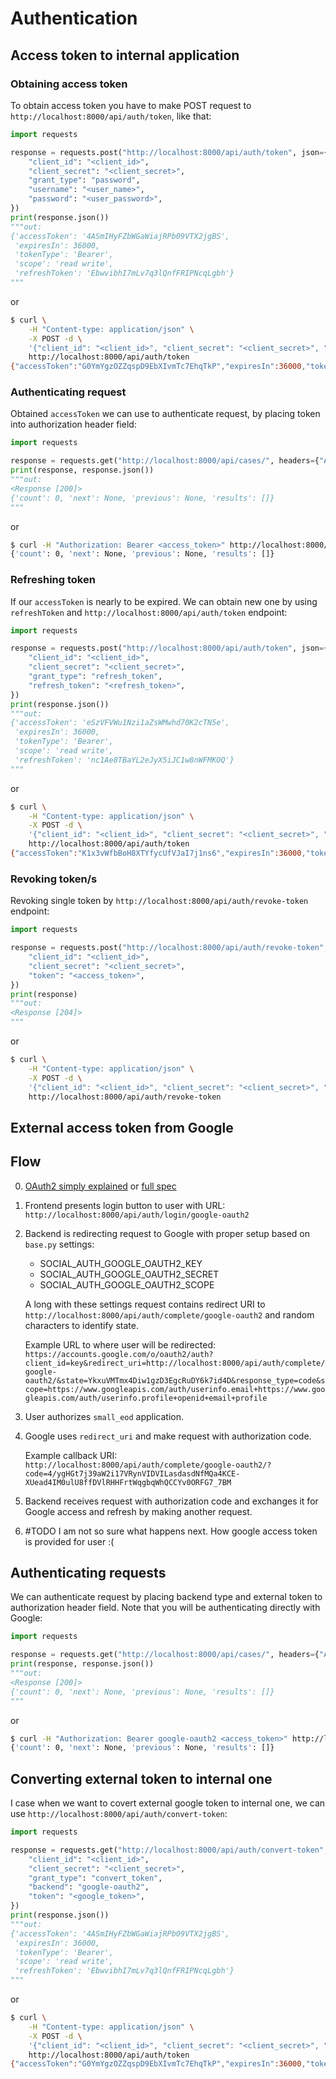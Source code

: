 # Authentication

## Access token to internal application

### Obtaining access token

To obtain access token you have to make POST request to `http://localhost:8000/api/auth/token`, like that:
```python
import requests

response = requests.post("http://localhost:8000/api/auth/token", json={
    "client_id": "<client_id>", 
    "client_secret": "<client_secret>",
    "grant_type": "password", 
    "username": "<user_name>", 
    "password": "<user_password>",
})
print(response.json())
"""out:
{'accessToken': '4ASmIHyFZbWGaWiajRPb09VTX2jgBS',
 'expiresIn': 36000,
 'tokenType': 'Bearer',
 'scope': 'read write',
 'refreshToken': 'EbwvibhI7mLv7q3lQnfFRIPNcqLgbh'}
"""
```
or
```bash
$ curl \
    -H "Content-type: application/json" \
    -X POST -d \
    '{"client_id": "<client_id>", "client_secret": "<client_secret>", "grant_type": "password", "username": "<user_name>", "password": "<user_password>"}' \
    http://localhost:8000/api/auth/token
{"accessToken":"G0YmYgzOZZqspD9EbXIvmTc7EhqTkP","expiresIn":36000,"tokenType":"Bearer","scope":"read write","refreshToken":"1k4yu9HmBzMXT5nESWYS1BiYvWNfzj"}
```

### Authenticating request

Obtained `accessToken` we can use to authenticate request, by placing token into authorization header field:
```python
import requests

response = requests.get("http://localhost:8000/api/cases/", headers={"Authorization": "Bearer <access_token>"})
print(response, response.json())
"""out:
<Response [200]>
{'count': 0, 'next': None, 'previous': None, 'results': []}
"""
```
or
```bash
$ curl -H "Authorization: Bearer <access_token>" http://localhost:8000/api/cases/
{'count': 0, 'next': None, 'previous': None, 'results': []}
```
### Refreshing token

If our `accessToken` is nearly to be expired. We can obtain new one by using `refreshToken` and `http://localhost:8000/api/auth/token` endpoint:
```python
import requests

response = requests.post("http://localhost:8000/api/auth/token", json={
    "client_id": "<client_id>", 
    "client_secret": "<client_secret>",
    "grant_type": "refresh_token", 
    "refresh_token": "<refresh_token>",
})
print(response.json())
"""out:
{'accessToken': 'eSzVFVWu1Nzi1aZsWMwhd70K2cTN5e',
 'expiresIn': 36000,
 'tokenType': 'Bearer',
 'scope': 'read write',
 'refreshToken': 'nc1Ae8TBaYL2eJyX5iJC1w8nWFMKOQ'}
"""
```
or
```bash
$ curl \
    -H "Content-type: application/json" \
    -X POST -d \
    '{"client_id": "<client_id>", "client_secret": "<client_secret>", "grant_type": "refresh_token", "refresh_token": "<refresh_token>"}' \
    http://localhost:8000/api/auth/token
{"accessToken":"K1x3vWfbBoH8XTYfycUfVJaI7j1ns6","expiresIn":36000,"tokenType":"Bearer","scope":"read write","refreshToken":"r1BXR81vrHD1TX2Hy3UvkSrFysJkU1"}
```

### Revoking token/s

Revoking single token by `http://localhost:8000/api/auth/revoke-token` endpoint:

```python
import requests

response = requests.post("http://localhost:8000/api/auth/revoke-token", json={
    "client_id": "<client_id>", 
    "client_secret": "<client_secret>",
    "token": "<access_token>", 
})
print(response)
"""out:
<Response [204]>
"""
```
or
```bash
$ curl \
    -H "Content-type: application/json" \
    -X POST -d \
    '{"client_id": "<client_id>", "client_secret": "<client_secret>", "token": "<access_token>"}' \
    http://localhost:8000/api/auth/revoke-token
```

## External access token from Google

## Flow

0. [OAuth2 simply explained](https://aaronparecki.com/articles/2012/07/29/1/oauth2-simplified) or [full spec](https://oauth.net/2/)
1. Frontend presents login button to user with URL: `http://localhost:8000/api/auth/login/google-oauth2`
2. Backend is redirecting request to Google with proper setup based on `base.py` settings:
    - SOCIAL_AUTH_GOOGLE_OAUTH2_KEY 
    - SOCIAL_AUTH_GOOGLE_OAUTH2_SECRET
    - SOCIAL_AUTH_GOOGLE_OAUTH2_SCOPE

    A long with these settings request contains redirect URI to `http://localhost:8000/api/auth/complete/google-oauth2` and random characters to identify state.

    Example URL to where user will be redirected:
    `https://accounts.google.com/o/oauth2/auth?client_id=key&redirect_uri=http://localhost:8000/api/auth/complete/google-oauth2/&state=YkxuVMTmx4Diw1gzD3EgcRuDY6k7id4D&response_type=code&scope=https://www.googleapis.com/auth/userinfo.email+https://www.googleapis.com/auth/userinfo.profile+openid+email+profile`

3. User authorizes `small_eod` application.
4. Google uses `redirect_uri` and make request with authorization code.

    Example callback URI:
    `http://localhost:8000/api/auth/complete/google-oauth2/?code=4/ygHGt7j39aW2i17VRynVIDVILasdasdNfMQa4KCE-XUead4IM0ulU8ffDVlRHHFrtWqgbqWhQCCYv0ORFG7_7BM`

5. Backend receives request with authorization code 
   and exchanges it for Google access and refresh by making another request.

6. #TODO I am not so sure what happens next. How google access token is provided for user :(    


## Authenticating requests

We can authenticate request by placing backend type and external token to authorization header field. Note that you will be authenticating directly with Google:

```python
import requests

response = requests.get("http://localhost:8000/api/cases/", headers={"Authorization": "Bearer google-oauth2 <access_token>"})
print(response, response.json())
"""out:
<Response [200]>
{'count': 0, 'next': None, 'previous': None, 'results': []}
"""
```
or
```bash
$ curl -H "Authorization: Bearer google-oauth2 <access_token>" http://localhost:8000/api/cases/
{'count': 0, 'next': None, 'previous': None, 'results': []}
```

## Converting external token to internal one

I case when we want to covert external google token to internal one, we can use `http://localhost:8000/api/auth/convert-token`:

```python
import requests

response = requests.get("http://localhost:8000/api/auth/convert-token", json={
    "client_id": "<client_id>", 
    "client_secret": "<client_secret>",
    "grant_type": "convert_token", 
    "backend": "google-oauth2", 
    "token": "<google_token>",
})
print(response.json())
"""out:
{'accessToken': '4ASmIHyFZbWGaWiajRPb09VTX2jgBS',
 'expiresIn': 36000,
 'tokenType': 'Bearer',
 'scope': 'read write',
 'refreshToken': 'EbwvibhI7mLv7q3lQnfFRIPNcqLgbh'}
"""
```
or
```bash
$ curl \
    -H "Content-type: application/json" \
    -X POST -d \
    '{"client_id": "<client_id>", "client_secret": "<client_secret>", "grant_type": "convert_token", "backend": "google-oauth2", "token": "<google_token>"}' \
    http://localhost:8000/api/auth/token
{"accessToken":"G0YmYgzOZZqspD9EbXIvmTc7EhqTkP","expiresIn":36000,"tokenType":"Bearer","scope":"read write","refreshToken":"1k4yu9HmBzMXT5nESWYS1BiYvWNfzj"}
